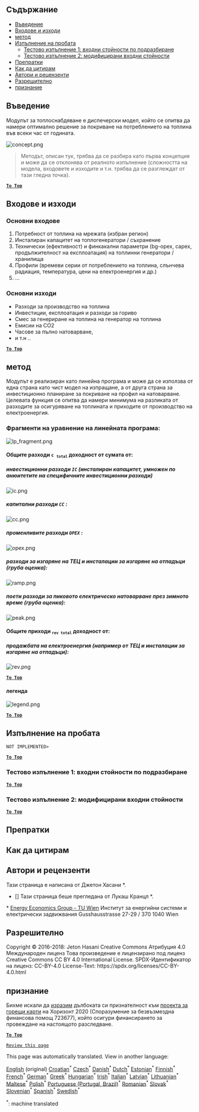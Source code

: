 <h2> Съдържание </h2><ul><li> <a href="#introduction">Въведение</a> </li><li> <a href="#inputs-and-outputs">Входове и изходи</a> </li><li> <a href="#method">метод</a> </li><li> <a href="#sample-run">Изпълнение на пробата</a> <ul><li> <a href="#test-run-1-default-input-values">Тестово изпълнение 1: входни стойности по подразбиране</a> </li><li> <a href="#test-run-2-modified-input-values">Тестово изпълнение 2: модифицирани входни стойности</a> </li></ul></li><li> <a href="#references">Препратки</a> </li><li> <a href="#how-to-cite">Как да цитирам</a> </li><li> <a href="#authors-and-reviewers">Автори и рецензенти</a> </li><li> <a href="#license">Разрешително</a> </li><li> <a href="#acknowledgement">признание</a> </li></ul><h2> Въведение </h2><p> Модулът за топлоснабдяване е диспечерски модел, който се опитва да намери оптимално решение за покриване на потреблението на топлина във всеки час от годината. </p><p><img alt="concept.png" src="https://github.com/HotMaps/hotmaps_wiki/blob/master/Images/dh_supply/concept.png"/></p><blockquote><p> Методът, описан тук, трябва да се разбира като първа концепция и може да се отклонява от реалното изпълнение (сложността на модела, входовете и изходите и т.н. трябва да се разглеждат от тази гледна точка). </p></blockquote><p><ins> <code><strong><a href="#table-of-contents">To Top</a></strong></code> </ins> </p><h2> Входове и изходи </h2><h3> Основни входове </h3><ol><li> Потребност от топлина на мрежата (избран регион) </li><li> Инсталиран капацитет на топлогенератори / съхранение </li><li> Технически (ефективност) и финкакални параметри (bg-opex, capex, продължителност на експлоатация) на топлинни генератори / хранилища </li><li> Профили (времеви серии от потреблението на топлина, слънчева радиация, температура, цени на електроенергия и др.) </li><li> ... </li></ol><h3> Основни изходи </h3><ul><li> Разходи за производство на топлина </li><li> Инвестиции, експлоатация и разходи за гориво </li><li> Смес за генериране на топлина на генератор на топлина </li><li> Емисии на CO2 </li><li> Часове за пълно натоварване, </li><li> и т.н .. </li></ul><p><ins> <code><strong><a href="#table-of-contents">To Top</a></strong></code> </ins> </p><h2> метод </h2><p> Модулът е реализиран като линейна програма и може да се използва от една страна като чист модел на изпращане, а от друга страна за инвестиционно планиране за покриване на профил на натоварване. Целевата функция се опитва да намери минимума на разликата от разходите за осигуряване на топлината и приходите от производство на електроенергия. </p><h3> Фрагменти на уравнение на линейната програма: </h3><p><img alt="lp_fragment.png" src="https://github.com/HotMaps/hotmaps_wiki/blob/master/Images/dh_supply/lp_fragment.png"/></p><h4> Общите разходи <code>c <sub>total</sub></code> доходност от сумата от: </h4><h5> инвестиционни разходи <code>IC</code> (инсталиран капацитет, умножен по анюитетите на специфичните инвестиционни разходи) </h5><p><img alt="ic.png" src="https://github.com/HotMaps/hotmaps_wiki/blob/master/Images/dh_supply/ic.png"/></p><h5> капитални разходи <code>CC</code> : </h5><p><img alt="cc.png" src="https://github.com/HotMaps/hotmaps_wiki/blob/master/Images/dh_supply/cc.png"/></p><h5> променливите разходи <code>OPEX</code> : </h5><p><img alt="opex.png" src="https://github.com/HotMaps/hotmaps_wiki/blob/master/Images/dh_supply/opex.png"/></p><h5> разходи за изгаряне на ТЕЦ и инсталации за изгаряне на отпадъци (груба оценка): </h5><p><img alt="ramp.png" src="https://github.com/HotMaps/hotmaps_wiki/blob/master/Images/dh_supply/ramp.png"/></p><h5> поети разходи за пиковото електрическо натоварване през зимното време (груба оценка): </h5><p><img alt="peak.png" src="https://github.com/HotMaps/hotmaps_wiki/blob/master/Images/dh_supply/peak.png"/></p><h4> Общите приходи <code><sub>rev total</sub></code> доходност от: </h4><h5> продажбата на електроенергия (например от ТЕЦ и инсталации за изгаряне на отпадъци): </h5><p><img alt="rev.png" src="https://github.com/HotMaps/hotmaps_wiki/blob/master/Images/dh_supply/rev.png"/></p><p><ins> <code><strong><a href="#table-of-contents">To Top</a></strong></code> </ins> </p><h4> легенда </h4><p><img alt="legend.png" src="https://github.com/HotMaps/hotmaps_wiki/blob/master/Images/dh_supply/legend.png"/></p><p><ins> <code><strong><a href="#table-of-contents">To Top</a></strong></code> </ins> </p><h2> Изпълнение на пробата </h2><p> <code>NOT IMPLEMENTED&gt;</code> </p> <p><ins> <code><strong><a href="#table-of-contents">To Top</a></strong></code> </ins> </p><h3> Тестово изпълнение 1: входни стойности по подразбиране </h3><p><ins> <code><strong><a href="#table-of-contents">To Top</a></strong></code> </ins> </p><h3> Тестово изпълнение 2: модифицирани входни стойности </h3><p><ins> <code><strong><a href="#table-of-contents">To Top</a></strong></code> </ins> </p><h2> Препратки </h2><h2> Как да цитирам </h2><h2> Автори и рецензенти </h2><p> Тази страница е написана от Джетон Хасани *. </p><ul><li> [] Тази страница беше прегледана от Лукаш Кранцл *. </li></ul><p> * <a href="https://eeg.tuwien.ac.at/">Energy Economics Group - TU Wien</a> Институт за енергийни системи и електрически задвижвания Gusshausstrasse 27-29 / 370 1040 Wien </p><h2> Разрешително </h2><p> Copyright © 2016-2018: Jeton Hasani Creative Commons Атрибуция 4.0 Международен лиценз Това произведение е лицензирано под лиценз Creative Commons CC BY 4.0 International License. SPDX-Идентификатор на лиценз: CC-BY-4.0 License-Text: https://spdx.org/licenses/CC-BY-4.0.html </p><h2> признание </h2><p> Бихме искали да <a href="https://www.hotmaps-project.eu">изразим</a> дълбоката си признателност към <a href="https://www.hotmaps-project.eu">проекта за горещи карти</a> на Хоризонт 2020 (Споразумение за безвъзмездна финансова помощ 723677), който осигури финансирането за провеждане на настоящото разследване. </p><p><ins> <code><strong><a href="#table-of-contents">To Top</a></strong></code> </ins> </p><p> <code><a href="https://github.com/HotMaps/hotmaps_wiki/wiki/CM_DH_supply/_edit">Review this page</a></code> </p>

This page was automatically translated. View in another language:

[English](en-CM-District-heating-supply-dispatch) (original)  [Croatian](hr-CM-District-heating-supply-dispatch)<sup>\*</sup> [Czech](cs-CM-District-heating-supply-dispatch)<sup>\*</sup> [Danish](da-CM-District-heating-supply-dispatch)<sup>\*</sup> [Dutch](nl-CM-District-heating-supply-dispatch)<sup>\*</sup> [Estonian](et-CM-District-heating-supply-dispatch)<sup>\*</sup> [Finnish](fi-CM-District-heating-supply-dispatch)<sup>\*</sup> [French](fr-CM-District-heating-supply-dispatch)<sup>\*</sup> [German](de-CM-District-heating-supply-dispatch)<sup>\*</sup> [Greek](el-CM-District-heating-supply-dispatch)<sup>\*</sup> [Hungarian](hu-CM-District-heating-supply-dispatch)<sup>\*</sup> [Irish](ga-CM-District-heating-supply-dispatch)<sup>\*</sup> [Italian](it-CM-District-heating-supply-dispatch)<sup>\*</sup> [Latvian](lv-CM-District-heating-supply-dispatch)<sup>\*</sup> [Lithuanian](lt-CM-District-heating-supply-dispatch)<sup>\*</sup> [Maltese](mt-CM-District-heating-supply-dispatch)<sup>\*</sup> [Polish](pl-CM-District-heating-supply-dispatch)<sup>\*</sup> [Portuguese (Portugal, Brazil)](pt-CM-District-heating-supply-dispatch)<sup>\*</sup> [Romanian](ro-CM-District-heating-supply-dispatch)<sup>\*</sup> [Slovak](sk-CM-District-heating-supply-dispatch)<sup>\*</sup> [Slovenian](sl-CM-District-heating-supply-dispatch)<sup>\*</sup> [Spanish](es-CM-District-heating-supply-dispatch)<sup>\*</sup> [Swedish](sv-CM-District-heating-supply-dispatch)<sup>\*</sup> 

<sup>\*</sup>: machine translated
